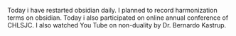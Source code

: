 Today i have restarted obsidian daily. I planned to record harmonization terms on obsidian. Today i also participated on online annual conference of CHLSJC. I also watched You Tube on non-duality by Dr. Bernardo Kastrup. 